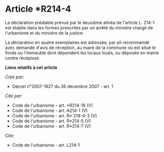 # Article *R214-4

La déclaration préalable prévue par le deuxième alinéa de l'article L. 214-1 est établie dans les formes prescrites par un
arrêté du ministre chargé de l'urbanisme et du ministre de la justice. 

La déclaration en quatre exemplaires est adressée, par pli recommandé avec demande d'avis de réception, au maire de la
commune où est situé le fonds ou l'immeuble dont dépendent les locaux loués, ou déposée en mairie contre récépissé.

**Liens relatifs à cet article**

_Créé par_:

  - Décret n°2007-1827 du 26 décembre 2007 - art. 1

_Cité par_:

  - Code de l'urbanisme - art. *R214-16 (V)
  - Code de l'urbanisme - art. A214-1 (V)
  - Code de l'urbanisme - art. R* 214-4-3 (V)
  - Code de l'urbanisme - art. R*214-5 (V)
  - Code de l'urbanisme - art. R*214-7 (V)

_Cite_:

  - Code de l'urbanisme - art. L214-1
